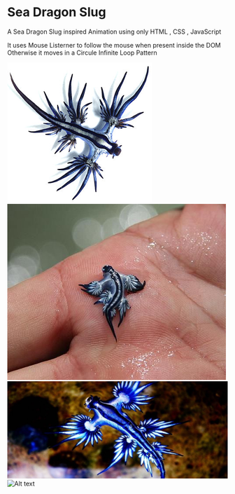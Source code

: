 # Sea Dragon Slug

A Sea Dragon Slug inspired Animation 
using only HTML , CSS , JavaScript 

It uses Mouse Listerner to follow the mouse when present inside the DOM
Otherwise it moves in a Circule Infinite Loop Pattern

![Alt text](Resources/img1.jpg)
![Alt text](Resources/img2.jpg)
![Alt text](Resources/img3.jpg)
![Alt text](Resources/img4.jpg)
